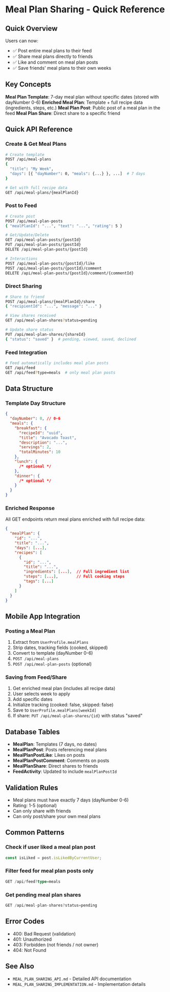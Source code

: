 # Meal Plan Sharing - Quick Reference

## Quick Overview

Users can now:

- ✅ Post entire meal plans to their feed
- ✅ Share meal plans directly to friends
- ✅ Like and comment on meal plan posts
- ✅ Save friends' meal plans to their own weeks

## Key Concepts

**Meal Plan Template**: 7-day meal plan without specific dates (stored with dayNumber 0-6)
**Enriched Meal Plan**: Template + full recipe data (ingredients, steps, etc.)
**Meal Plan Post**: Public post of a meal plan in the feed
**Meal Plan Share**: Direct share to a specific friend

## Quick API Reference

### Create & Get Meal Plans

```bash
# Create template
POST /api/meal-plans
{
  "title": "My Week",
  "days": [{ "dayNumber": 0, "meals": {...} }, ...]  # 7 days
}

# Get with full recipe data
GET /api/meal-plans/{mealPlanId}
```

### Post to Feed

```bash
# Create post
POST /api/meal-plan-posts
{ "mealPlanId": "...", "text": "...", "rating": 5 }

# Get/Update/Delete
GET /api/meal-plan-posts/{postId}
PUT /api/meal-plan-posts/{postId}
DELETE /api/meal-plan-posts/{postId}

# Interactions
POST /api/meal-plan-posts/{postId}/like
POST /api/meal-plan-posts/{postId}/comment
DELETE /api/meal-plan-posts/{postId}/comment/{commentId}
```

### Direct Sharing

```bash
# Share to friend
POST /api/meal-plans/{mealPlanId}/share
{ "recipientId": "...", "message": "..." }

# View shares received
GET /api/meal-plan-shares?status=pending

# Update share status
PUT /api/meal-plan-shares/{shareId}
{ "status": "saved" }  # pending, viewed, saved, declined
```

### Feed Integration

```bash
# Feed automatically includes meal plan posts
GET /api/feed
GET /api/feed?type=meals  # only meal plan posts
```

## Data Structure

### Template Day Structure

```json
{
  "dayNumber": 0, // 0-6
  "meals": {
    "breakfast": {
      "recipeId": "uuid",
      "title": "Avocado Toast",
      "description": "...",
      "servings": 2,
      "totalMinutes": 10
    },
    "lunch": {
      /* optional */
    },
    "dinner": {
      /* optional */
    }
  }
}
```

### Enriched Response

All GET endpoints return meal plans enriched with full recipe data:

```json
{
  "mealPlan": {
    "id": "...",
    "title": "...",
    "days": [...],
    "recipes": [
      {
        "id": "...",
        "title": "...",
        "ingredients": [...],  // Full ingredient list
        "steps": [...],        // Full cooking steps
        "tags": [...]
      }
    ]
  }
}
```

## Mobile App Integration

### Posting a Meal Plan

1. Extract from `UserProfile.mealPlans`
2. Strip dates, tracking fields (cooked, skipped)
3. Convert to template (dayNumber 0-6)
4. `POST /api/meal-plans`
5. `POST /api/meal-plan-posts` (optional)

### Saving from Feed/Share

1. Get enriched meal plan (includes all recipe data)
2. User selects week to apply
3. Add specific dates
4. Initialize tracking (cooked: false, skipped: false)
5. Save to `UserProfile.mealPlans[weekId]`
6. If share: `PUT /api/meal-plan-shares/{id}` with status "saved"

## Database Tables

- **MealPlan**: Templates (7 days, no dates)
- **MealPlanPost**: Posts referencing meal plans
- **MealPlanPostLike**: Likes on posts
- **MealPlanPostComment**: Comments on posts
- **MealPlanShare**: Direct shares to friends
- **FeedActivity**: Updated to include `mealPlanPostId`

## Validation Rules

- Meal plans must have exactly 7 days (dayNumber 0-6)
- Rating: 1-5 (optional)
- Can only share with friends
- Can only post/share your own meal plans

## Common Patterns

### Check if user liked a meal plan post

```typescript
const isLiked = post.isLikedByCurrentUser;
```

### Filter feed for meal plan posts only

```typescript
GET /api/feed?type=meals
```

### Get pending meal plan shares

```typescript
GET /api/meal-plan-shares?status=pending
```

## Error Codes

- 400: Bad Request (validation)
- 401: Unauthorized
- 403: Forbidden (not friends / not owner)
- 404: Not Found

## See Also

- `MEAL_PLAN_SHARING_API.md` - Detailed API documentation
- `MEAL_PLAN_SHARING_IMPLEMENTATION.md` - Implementation details
